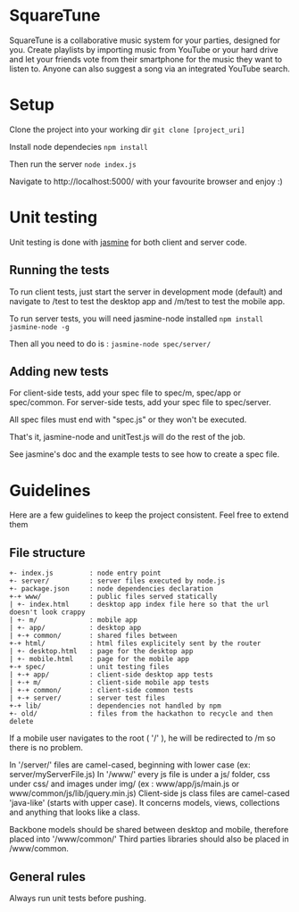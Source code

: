 SquareTune
=========
SquareTune is a collaborative music system for your parties, designed for you.
Create playlists by importing music from YouTube or your hard drive and let your friends vote from their smartphone for the music they want to listen to. Anyone can also suggest a song via an integrated YouTube search.

Setup
=====

Clone the project into your working dir
`git clone [project_uri]`

Install node dependecies
`npm install`

Then run the server
`node index.js`

Navigate to http://localhost:5000/ with your favourite browser and enjoy :)

Unit testing
============

Unit testing is done with [jasmine](http://pivotal.github.com/jasmine/) for both client and server code.


Running the tests
-----------------

To run client tests, just start the server in development mode (default) and navigate to /test to test the desktop app and /m/test to test the mobile app.

To run server tests, you will need jasmine-node installed
`npm install jasmine-node -g`

Then all you need to do is :
`jasmine-node spec/server/`

Adding new tests
----------------

For client-side tests, add your spec file to spec/m, spec/app or spec/common.
For server-side tests, add your spec file to spec/server.

All spec files must end with "spec.js" or they won't be executed.

That's it, jasmine-node and unitTest.js will do the rest of the job.

See jasmine's doc and the example tests to see how to create a spec file.

Guidelines
==========

Here are a few guidelines to keep the project consistent. Feel free to extend them

File structure
--------------

	+- index.js 		: node entry point
	+- server/			: server files executed by node.js
	+- package.json 	: node dependencies declaration
	+-+ www/			: public files served statically
	| +- index.html 	: desktop app index file here so that the url doesn't look crappy
	| +- m/				: mobile app
	| +- app/			: desktop app
	| +-+ common/		: shared files between
	+-+ html/			: html files explicitely sent by the router
	| +- desktop.html 	: page for the desktop app
	| +- mobile.html	: page for the mobile app
	+-+ spec/			: unit testing files
	| +-+ app/			: client-side desktop app tests
	| +-+ m/			: client-side mobile app tests
	| +-+ common/		: client-side common tests
	| +-+ server/		: server test files
	+-+	lib/			: dependencies not handled by npm
	+- old/				: files from the hackathon to recycle and then delete

If a mobile user navigates to the root ( '/' ), he will be redirected to /m so there is no problem.

In '/server/' files are camel-cased, beginning with lower case (ex: server/myServerFile.js)
In '/www/' every js file is under a js/ folder, css under css/ and images under img/ (ex : www/app/js/main.js or www/common/js/lib/jquery.min.js)
Client-side js class files are camel-cased 'java-like' (starts with upper case). It concerns models, views, collections and anything that looks like a class.

Backbone models should be shared between desktop and mobile, therefore placed into '/www/common/'
Third parties libraries should also be placed in /www/common.

General rules
-------------

Always run unit tests before pushing.
